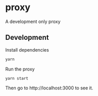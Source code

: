 # proxy

A development only proxy

## Development

Install dependencies

```bash
yarn
```

Run the proxy

```
yarn start
```

Then go to http://localhost:3000 to see it.

